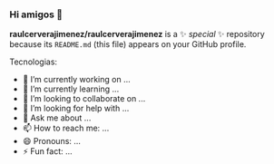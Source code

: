 ### Hi amigos 👋


**raulcerverajimenez/raulcerverajimenez** is a ✨ _special_ ✨ repository because its `README.md` (this file) appears on your GitHub profile.

Tecnologias:

- 🔭 I’m currently working on ...
- 🌱 I’m currently learning ...
- 👯 I’m looking to collaborate on ...
- 🤔 I’m looking for help with ...
- 💬 Ask me about ...
- 📫 How to reach me: ...
- 😄 Pronouns: ...
- ⚡ Fun fact: ...

